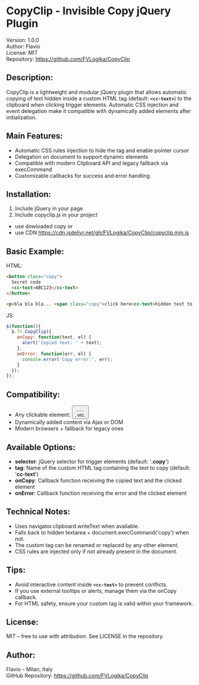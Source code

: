 # CopyClip - Invisible Copy jQuery Plugin

Version: 1.0.0  
Author: Flavio  
License: MIT  
Repository: https://github.com/FVLogika/CopyClip

## Description:

CopyClip is a lightweight and modular jQuery plugin that allows automatic copying of text
hidden inside a custom HTML tag (default: **`<cc-text>`**) to the clipboard when clicking trigger elements.
Automatic CSS injection and event delegation make it compatible with dynamically added elements
after initialization.

## Main Features:

- Automatic CSS rules injection to hide the tag and enable pointer cursor
- Delegation on document to support dynamic elements
- Compatible with modern Clipboard API and legacy fallback via execCommand
- Customizable callbacks for success and error handling

## Installation:

1. Include jQuery in your page
2. Include copyclip.js in your project
- use dowloaded copy or
- use CDN https://cdn.jsdelivr.net/gh/FVLogika/CopyClip/copyclip.min.js

## Basic Example:

HTML:
```html
<button class="copy">
  Secret code
  <cc-text>ABC123</cc-text>
</button>

<p>bla bla bla... <span class="copy">click here<cc-text>hidden text to copy</cc-text></span> ... bla bla</p>
```

JS:
```js
$(function(){
  $.fn.CopyClip({
    onCopy: function(text, el) {
      alert('Copied text: ' + text);
    },
    onError: function(err, el) {
      console.error('Copy error:', err);
    }
  });
});
```

## Compatibility:

- Any clickable element: <button>, <a>, <td>, <div>, etc.  
- Dynamically added content via Ajax or DOM  
- Modern browsers + fallback for legacy ones

## Available Options:

- **selector**: jQuery selector for trigger elements (default: '**.copy**')
- **tag**: Name of the custom HTML tag containing the text to copy (default: '**cc-text**')
- **onCopy**: Callback function receiving the copied text and the clicked element
- **onError**: Callback function receiving the error and the clicked element

## Technical Notes:

- Uses navigator.clipboard.writeText when available.
- Falls back to hidden textarea + document.execCommand('copy') when not.
- The custom tag can be renamed or replaced by any other element.
- CSS rules are injected only if not already present in the document.

## Tips:

- Avoid interactive content inside **`<cc-text>`** to prevent conflicts.
- If you use external tooltips or alerts, manage them via the onCopy callback.
- For HTML safety, ensure your custom tag is valid within your framework.

## License:

MIT – free to use with attribution. See LICENSE in the repository.

## Author:

Flavio – Milan, Italy  
GitHub Repository: https://github.com/FVLogika/CopyClip
